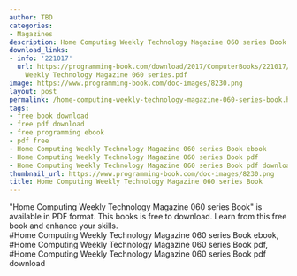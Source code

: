 ```yaml
---
author: TBD
categories:
- Magazines
description: Home Computing Weekly Technology Magazine 060 series Book
download_links:
- info: '221017'
  url: https://programming-book.com/download/2017/ComputerBooks/221017/Home Computing
    Weekly Technology Magazine 060 series.pdf
image: https://www.programming-book.com/doc-images/8230.png
layout: post
permalink: /home-computing-weekly-technology-magazine-060-series-book.html
tags:
- free book download
- free pdf download
- free programming ebook
- pdf free
- Home Computing Weekly Technology Magazine 060 series Book ebook
- Home Computing Weekly Technology Magazine 060 series Book pdf
- Home Computing Weekly Technology Magazine 060 series Book pdf download
thumbnail_url: https://www.programming-book.com/doc-images/8230.png
title: Home Computing Weekly Technology Magazine 060 series Book
---
```


 
<div class="item-desc text-justify">
  "Home Computing Weekly Technology Magazine 060 series Book" is available in PDF format. This books is free to download. Learn from this free book and enhance your skills.
  <br>
  #Home Computing Weekly Technology Magazine 060 series Book ebook, #Home Computing Weekly Technology Magazine 060 series Book pdf, #Home Computing Weekly Technology Magazine 060 series Book pdf download
</div>